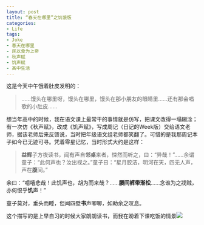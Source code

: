 ```yaml
---
layout: post
title: “春天在哪里”之饥饿版
categories:
- Life
tags:
- Joke
- 春天在哪里
- 民以食为上帝
- 秋声赋
- 饥声赋
- 高中生活
---
```


这是今天中午饿着肚皮发明的：


> ……馒头在哪里呀，馒头在哪里，馒头在那小朋友的眼睛里……还有那会唱歌的小肚皮……


想当年高中的时候，我在语文课上最常干的事情就是仿写，把课文改得一塌糊涂；有一次仿《秋声赋》，改成《饥声赋》，写成周记（日记的Week版）交给语文老师，据该老师后来反馈说，当时把年级语文组老师都笑翻了。可惜的是我那周记本子如今已无迹可寻。凭着零星记忆，当时形式大约是这样：


> **益辉**子方夜读书，闻有声自**邻桌**来者，悚然而听之，曰：“异哉！”……余谓童子：“此何声也？汝出视之。”童子曰：“星月胶洁，明河在天，四无人声，声在**腹**间。”

余曰：“噫嘻悲哉！此饥声也，胡为而来哉？……**腰间裤带渐松**……念谁为之戕贼，亦何恨乎**饥**声！”

童子莫对，垂头而睡，但闻四壁**书**声唧唧，如助余之叹息。


这个描写的是上早自习的时候大家朗朗读书，而我在盼着下课吃饭的情景![](http://yihui.name/cn/wp-content/uploads/bo/emot/sweat.gif)
